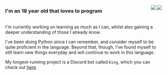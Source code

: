 <p align="left">
  <a href="https://github.com/xminent">
    <img align="right" src="https://github-readme-stats.vercel.app/api?username=xminent&show_icons=true&hide_border=true&theme=ayu-mirage&bg_color=00000000" />
  </a>
  <a href="https://github.com/xminent">
    <img align="right" src="https://github-readme-stats.vercel.app/api/top-langs/?username=xminent&theme=ayu-mirage&hide_border=true&layout=compact&card_width=445&bg_color=00000000" />
  </a>
  
  ### I'm an 18 year old that loves to program
  <br>I'm currently working on learning as much as I can, 
  whilst also gaining a deeper understanding of those I already know.
  
  I've been doing Python since I can remember, and consider myself to be quite proficient in the language. Beyond that, though, I've found myself to still learn new things everyday and will continue to work in this language.
  
  My longest-running project is a Discord bot called `King`, which you 
  can check out [here](https://github.com/Xminent/king).
</p>
